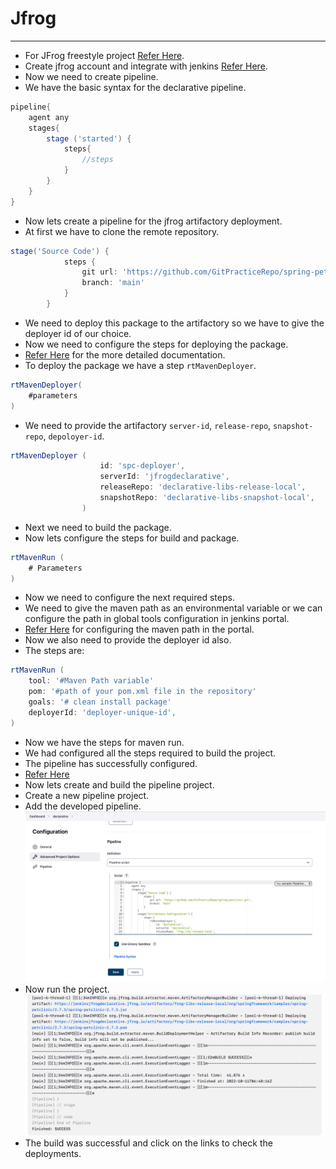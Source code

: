 # Jfrog 
-----------
* For JFrog freestyle project  [Refer Here](../freestyle/jfrog.md).
* Create jfrog account and integrate with jenkins  [Refer Here](../jfrog.md).
* Now we need to create pipeline.
* We have the basic syntax for the declarative pipeline.
```groovy
pipeline{
    agent any
    stages{
        stage ('started') {
            steps{
                //steps
            }
        }
    }
}
```
* Now lets create a pipeline for the jfrog artifactory deployment.
* At first we have to clone the remote repository.
```groovy
stage('Source Code') {
            steps {
                git url: 'https://github.com/GitPracticeRepo/spring-petclinic.git', 
                branch: 'main'
            }
        }
```
* We need to deploy this package to the artifactory so we have to give the deployer id of our choice.
* Now we need to configure the steps for deploying the package.
*  [Refer Here](https://www.jfrog.com/confluence/display/JFROG/Declarative+Pipeline+Syntax#DeclarativePipelineSyntax-MavenBuildswithArtifactory) for the more detailed documentation.
* To deploy the package we have a step `rtMavenDeployer`.
```groovy
rtMavenDeployer(
    #parameters
)
```
* We need to provide the artifactory `server-id`, `release-repo`, `snapshot-repo`, `depoloyer-id`.
```groovy
rtMavenDeployer (
                    id: 'spc-deployer',
                    serverId: 'jfrogdeclarative',
                    releaseRepo: 'declarative-libs-release-local',
                    snapshotRepo: 'declarative-libs-snapshot-local',
                )
```
* Next we need to build the package.
* Now lets configure the steps for build and package.
```groovy
rtMavenRun (
    # Parameters
)
```
* Now we need to configure the next required steps.
* We need to give the maven path as an environmental variable or we can configure the path in global tools configuration in jenkins portal.
*  [Refer Here](https://github.com/rajnikanth1999/cloud/blob/main/DevOps/Jenkins/freestyle/jfrog.md#maven-path-configure) for configuring the maven path in the portal.
*  Now we also need to provide the deployer id also.
*  The steps are: 
```groovy
rtMavenRun (
    tool: '#Maven Path variable'
    pom: '#path of your pom.xml file in the repository'
    goals: '# clean install package'
    deployerId: 'deployer-unique-id',
)
```
* Now we have the steps for maven run.
* We had configured all the steps required to build the project.
* The pipeline has successfully configured.
*  [Refer Here](./scripts/jfrog.md)
* Now lets create and build the pipeline project.
* Create a new pipeline project.
* Add the developed pipeline.
![preview](./Images/dp19.png)
* Now run the project.
![preview](./Images/dp20.png)
* The build was successful and click on the links to check the deployments.